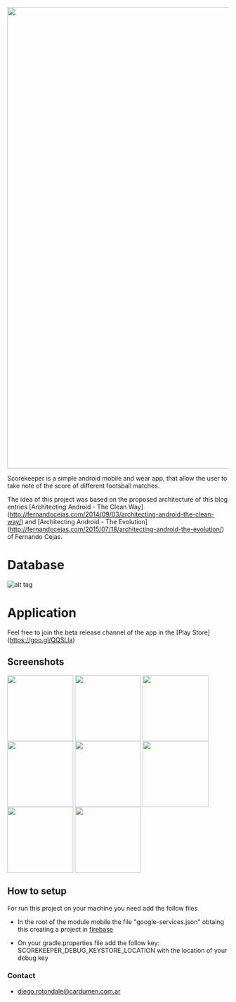 <img src="https://dl.dropboxusercontent.com/u/1927961/scorekeeper/scorekeeper.jpg" align="center" width="1050">

Scorekeeper is a simple android mobile and wear app, that allow the user to take note of the score of different footsball matches.

The idea of this project was based on the proposed architecture of this blog entries [Architecting Android - The Clean Way] (http://fernandocejas.com/2014/09/03/architecting-android-the-clean-way/) and [Architecting Android - The Evolution] (http://fernandocejas.com/2015/07/18/architecting-android-the-evolution/) of Fernando Cejas.

# Database #
![alt tag](https://dl.dropboxusercontent.com/u/1927961/scorekeeper_db.png)

# Application #
Feel free to join the beta release channel of the app in the [Play Store] (https://goo.gl/QQSLla)

## Screenshots ##
<img src="https://dl.dropboxusercontent.com/u/1927961/scorekeeper/01.png" align="center" width="150">
<img src="https://dl.dropboxusercontent.com/u/1927961/scorekeeper/02.png" align="center" width="150">
<img src="https://dl.dropboxusercontent.com/u/1927961/scorekeeper/03.png" align="center" width="150">
<img src="https://dl.dropboxusercontent.com/u/1927961/scorekeeper/04.png" align="center" width="150">
<img src="https://dl.dropboxusercontent.com/u/1927961/scorekeeper/05.png" align="center" width="150">
<img src="https://dl.dropboxusercontent.com/u/1927961/scorekeeper/06.png" align="center" width="150">
<img src="https://dl.dropboxusercontent.com/u/1927961/scorekeeper/07.png" align="center" width="150">
<img src="https://dl.dropboxusercontent.com/u/1927961/scorekeeper/08.png" align="center" width="150">

## How to setup ##
For run this project on your machine you need add the follow files
- In the root of the module mobile the file "google-services.json" obtaing this creating a project in [firebase](https://console.firebase.google.com/)

- On your gradle.properties file add the follow key: SCOREKEEPER_DEBUG_KEYSTORE_LOCATION with the location of your debug key

### Contact ###

* diego.rotondale@cardumen.com.ar

